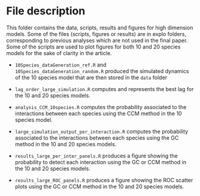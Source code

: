 # File description

This folder contains the data, scripts, results and figures for high dimension models. Some of the files (scripts, figures or results) are in explo folders, corresponding to previous analyses which are not used in the final paper. Some of the scripts are used to plot figures for both 10 and 20 species models for the sake of clarity in the article. 

* `10Species_dataGeneration_ref.R` and `10Species_dataGeneration_random.R` produced the simulated dynamics of the 10 species model that are then stored in the `data` folder

* `lag_order_large_simulation.R` computes and represents the best lag for the 10 and 20 species models.

* `analysis_CCM_10species.R` computes the probability associated to the interactions between each species using the CCM method in the 10 species model. 

* `large_simulation_output_per_interaction.R` computes the probability associated to the interactions between each species using the GC method in the 10 and 20 species models.

* `results_large_per_inter_panels.R` produces a figure showing the probability to detect each interaction using the GC or CCM method in the 10 and 20 species models.

* `results_large_ROC_panels.R` produces a figure showing the ROC scatter plots using the GC or CCM method in the 10 and 20 species models.

